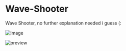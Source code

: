 # Wave-Shooter
Wave Shooter, no further explanation needed i guess (: 

![image](https://user-images.githubusercontent.com/56665437/192508889-24a0da14-e140-487a-9fe3-9018c1ab104b.png)


![preview](https://user-images.githubusercontent.com/56665437/192512477-0f36424e-dc57-49c4-8e17-30f6e650761c.png)

